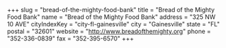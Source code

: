 +++
slug = "bread-of-the-mighty-food-bank"
title = "Bread of the Mighty Food Bank"
name = "Bread of the Mighty Food Bank"
address = "325 NW 10 AVE"
cityIndexKey = "city-fl-gainesville"
city = "Gainesville"
state = "FL"
postal = "32601"
website = "http://www.breadofthemighty.org"
phone = "352-336-0839"
fax = "352-395-6570"
+++
